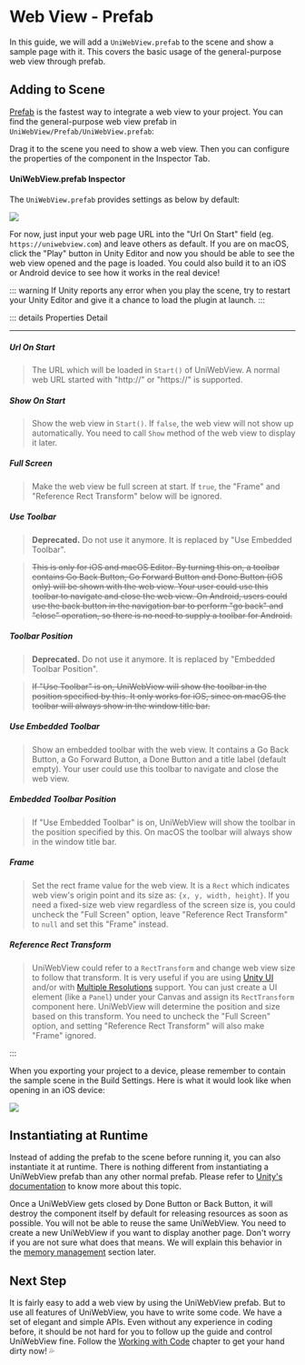 # Web View - Prefab

In this guide, we will add a `UniWebView.prefab` to the scene and show a sample page with it. This covers the basic usage of the general-purpose web view through prefab.

## Adding to Scene

[Prefab](https://docs.unity3d.com/Manual/Prefabs.html) is the fastest way to integrate a web view to your project. You can find the general-purpose web view prefab in `UniWebView/Prefab/UniWebView.prefab`:

Drag it to the scene you need to show a web view. Then you can configure the properties of the component in the Inspector Tab.

#### UniWebView.prefab Inspector

The `UniWebView.prefab` provides settings as below by default:

![](/images/uniwebview-property-v5.png)

For now, just input your web page URL into the "Url On Start" field (eg. `https://uniwebview.com`) and leave others as default. If you are on macOS, click the "Play" button in Unity Editor and now you should be able to see the web view opened and the page is loaded. You could also build it to an iOS or Android device to see how it works in the real device!

::: warning
If Unity reports any error when you play the scene, try to restart your Unity Editor and give it a chance to load the plugin at launch.
:::

::: details Properties Detail

---

##### Url On Start

> The URL which will be loaded in `Start()` of UniWebView. A normal web URL started with "http://" or "https://" is supported.

##### Show On Start

> Show the web view in `Start()`. If `false`, the web view will not show up automatically. You need to call `Show` method of the web view to display it later.

##### Full Screen

> Make the web view be full screen at start. If `true`, the "Frame" and "Reference Rect Transform" below will be ignored.

##### Use Toolbar

> **Deprecated.** Do not use it anymore. It is replaced by "Use Embedded Toolbar".

> ~~This is only for iOS and macOS Editor. By turning this on, a toolbar contains Go Back Button, Go Forward Button and Done Button (iOS only) will be shown with the web view. Your user could use this toolbar to navigate and close the web view. On Android, users could use the back button in the navigation bar to perform "go back" and "close" operation, so there is no need to supply a toolbar for Android.~~

##### Toolbar Position

> **Deprecated.** Do not use it anymore. It is replaced by "Embedded Toolbar Position".

> ~~If "Use Toolbar" is on, UniWebView will show the toolbar in the position specified by this. It only works for iOS, since on macOS the toolbar will always show in the window title bar.~~

##### Use Embedded Toolbar

> Show an embedded toolbar with the web view. It contains a Go Back Button, a Go Forward Button, a Done Button and a title label (default empty). Your user could use this toolbar to navigate and close the web view.

##### Embedded Toolbar Position

> If "Use Embedded Toolbar" is on, UniWebView will show the toolbar in the position specified by this. On macOS the toolbar will always show in the window title bar.

##### Frame

> Set the rect frame value for the web view. It is a `Rect` which indicates web view's origin point and its size as: `{x, y, width, height}`. If you need a fixed-size web view regardless of the screen size is, you could uncheck the "Full Screen" option, leave "Reference Rect Transform" to `null` and set this "Frame" instead.

##### Reference Rect Transform

> UniWebView could refer to a `RectTransform` and change web view size to follow that transform. It is very useful if you are using [Unity UI](https://docs.unity3d.com/Manual/UISystem.html) and/or with [Multiple Resolutions](https://docs.unity3d.com/Manual/HOWTO-UIMultiResolution.html) support. You can just create a UI element (like a `Panel`) under your Canvas and assign its `RectTransform` component here. UniWebView will determine the position and size based on this transform. You need to uncheck the "Full Screen" option, and setting "Reference Rect Transform" will also make "Frame" ignored.

:::

When you exporting your project to a device, please remember to contain the sample scene in the Build Settings. Here is what it would look like when opening in an iOS device:

![](/images/webview-sample.png)

## Instantiating at Runtime

Instead of adding the prefab to the scene before running it, you can also instantiate it at runtime. There is nothing different from instantiating a UniWebView prefab than any other normal prefab. Please refer to [Unity's documentation](https://docs.unity3d.com/Manual/InstantiatingPrefabs.html) to know more about this topic.

Once a UniWebView gets closed by Done Button or Back Button, it will destroy the component itself by default for releasing resources as soon as possible. You will not be able to reuse the same UniWebView. You need to create a new UniWebView if you want to display another page. Don't worry if you are not sure what does that means. We will explain this behavior in the [memory management](./memory-management.md) section later.

## Next Step

It is fairly easy to add a web view by using the UniWebView prefab. But to use all features of UniWebView, you have to write some code. We have a set of elegant and simple APIs. Even without any experience in coding before, it should be not hard for you to follow up the guide and control UniWebView fine. Follow the [Working with Code](./working-with-code.md) chapter to get your hand dirty now! :sweat_drops:
